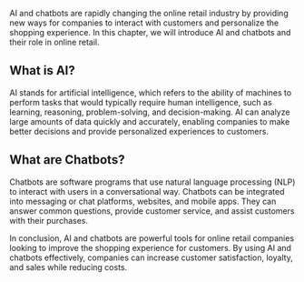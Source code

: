 
AI and chatbots are rapidly changing the online retail industry by providing new ways for companies to interact with customers and personalize the shopping experience. In this chapter, we will introduce AI and chatbots and their role in online retail.

What is AI?
-----------

AI stands for artificial intelligence, which refers to the ability of machines to perform tasks that would typically require human intelligence, such as learning, reasoning, problem-solving, and decision-making. AI can analyze large amounts of data quickly and accurately, enabling companies to make better decisions and provide personalized experiences to customers.

What are Chatbots?
------------------

Chatbots are software programs that use natural language processing (NLP) to interact with users in a conversational way. Chatbots can be integrated into messaging or chat platforms, websites, and mobile apps. They can answer common questions, provide customer service, and assist customers with their purchases.

In conclusion, AI and chatbots are powerful tools for online retail companies looking to improve the shopping experience for customers. By using AI and chatbots effectively, companies can increase customer satisfaction, loyalty, and sales while reducing costs.
